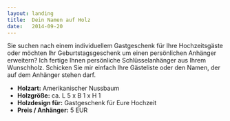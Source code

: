 ```yaml
---
layout: landing
title:  Dein Namen auf Holz
date:   2014-09-20
---
```


Sie suchen nach einem individuellem Gastgeschenk für Ihre Hochzeitsgäste oder möchten Ihr Geburtstagsgeschenk um einen persönlichen Anhänger erweitern? Ich fertige Ihnen persönliche Schlüsselanhänger aus Ihrem Wunschholz. Schicken Sie mir einfach Ihre Gästeliste oder den Namen, der auf dem Anhänger stehen darf. 

* **Holzart:** Amerikanischer Nussbaum
* **Holzgröße:** ca. L 5 x B 1 x H 1
* **Holzdesign für:** Gastgeschenk für Eure Hochzeit
* **Preis / Anhänger:** 5 EUR

